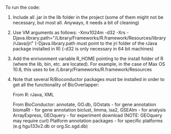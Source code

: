 To run the code:
1) Include all .jar in the lib folder in the project (some of them might not be necessary, but most all. Anyways, it needs a bit of cleaning)
2) Use VM arguments as follows:
-Xmx1024m -d32 -Xrs -Djava.library.path="/Library/Frameworks/R.framework/Resources/library/rJava/jri"
(-Djava.library.path must point to the jri folder of the rJava package installed in R)
(-d32 is only necessary in 64 bit machines)
3) Add the enrivonment variable R_HOME pointing to the install folder of R (where the lib, bin, etc. are located). For example, in the case of Max OS 10.6, this uses to be /Library/Frameworks/R.framework/Resources
4) Note that several R/Bioconductor packages must be installed in order to get all the functionality of BicOverlapper:

	From R:
	rJava, XML
	
	From BioConductor:
	annotate, GO.db, GOstats - for gene annotation
	biomaRt				- for gene annotation 
	biclust, limma, isa2, GSEAlm	- for analysis
	ArrayExpress, GEOquery - for experiment download (NOTE: GEOquery may require curl)
	Platform annotation packages - for specific platforms (e.g hgu133v2.db or org.Sc.sgd.db)

